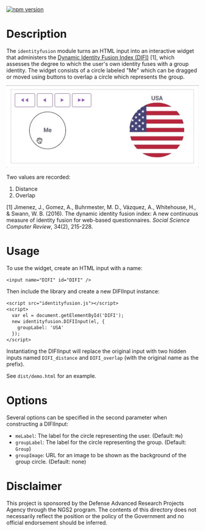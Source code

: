[![npm version](https://badge.fury.io/js/identityfusion.svg)](https://badge.fury.io/js/identityfusion)

# Description

The `identityfusion` module turns an HTML input into an interactive
widget that administers the [Dynamic Identity Fusion Index (DIFI)](http://www2.uned.es/pspp/measures/difi/index.htm) 
[1], which assesses the degree to which the user's own identity
fuses with a group identity. The widget consists of a circle labeled
"Me" which can be dragged or moved using buttons to overlap a circle
which represents the group.

![demo](https://raw.githubusercontent.com/Dallinger/identityfusion/master/demo.gif)

Two values are recorded:

1. Distance
2. Overlap

[1] Jimenez, J., Gomez, A., Buhrmester, M. D., Vázquez, A., 
Whitehouse, H., & Swann, W. B. (2016). The dynamic identity fusion 
index: A new continuous measure of identity fusion for web-based 
questionnaires. *Social Science Computer Review*, 34(2), 215-228.

# Usage

To use the widget, create an HTML input with a name:

```
<input name="DIFI" id="DIFI" />
```

Then include the library and create a new DIFIInput instance:

```
<script src="identityfusion.js"></script>
<script>
  var el = document.getElementById('DIFI');
  new identityfusion.DIFIInput(el, {
    groupLabel: 'USA'
  });
</script>
```

Instantiating the DIFIInput will replace the original input
with two hidden inputs named `DIFI_distance` and `DIFI_overlap`
(with the original name as the prefix).

See `dist/demo.html` for an example.

# Options

Several options can be specified in the second parameter
when constructing a DIFIInput:

* `meLabel`: The label for the circle representing the user. (Default: `Me`)
* `groupLabel`: The label for the circle representing the group. (Default: `Group`)
* `groupImage`: URL for an image to be shown as the background of the group circle. (Default: none)

# Disclaimer

This project is sponsored by the Defense Advanced Research Projects Agency through the NGS2 program. The contents of this directory does not necessarily reflect the position or the policy of the Government and no official endorsement should be inferred.
